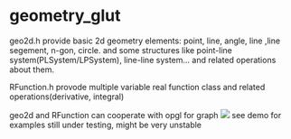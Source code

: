 # geometry_glut

<per>
geo2d.h provide basic 2d geometry elements: point, line, angle, line ,line segement, n-gon, circle.
and some structures like point-line system(PLSystem/LPSystem), line-line system... and related operations about them.

RFunction.h provode multiple variable real function class and related operations(derivative, integral)

geo2d and RFunction can cooperate with opgl for graph
</per>
<img src="http://www.cse.msu.edu/~zhangh40/PGW.png"/>
<per>
see demo for examples
still under testing, might be very unstable
</per>

